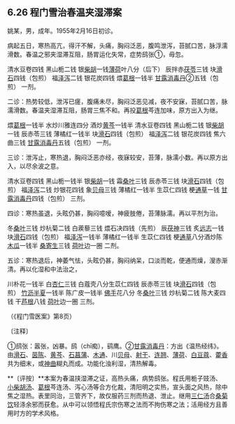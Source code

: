 ## 6.26 程门雪治春温夹湿滞案

姚某，男，成年。1955年2月16日初诊。

病起五日，寒热高亢，得汗不解，头痛，胸闷泛恶，腹鸣泄泻，苔腻口苦，脉浮濡滑数。春温之邪夹湿滞互阻，肠胃运化失常，症势鸱张①，毋忽。

清水豆卷四钱 黑山栀二钱 银[柴胡](https://www.gmzyjc.com/read/bc/bc01-1.2.9.0.0.md)一钱[薄荷](https://www.gmzyjc.com/read/bc/bc01-1.2.1.0.0.md)叶八分（后下） 辰拌赤[茯苓](https://www.gmzyjc.com/read/bc/bc05-0.0.1.0.0.md)三钱 块[滑石](https://www.gmzyjc.com/read/bc/bc05-0.0.7.0.0.md)四钱（包煎） 福[泽泻](https://www.gmzyjc.com/read/bc/bc05-0.0.4.0.0.md)二钱 银花炭四钱 煨[葛根](https://www.gmzyjc.com/read/bc/bc01-1.2.8.0.0.md)一钱半 [甘露消毒丹](https://www.gmzyjc.com/read/fjx/fjx10-0.4.0.0.0.md)②五钱（包煎） 一剂。

二诊：热势较低，泄泻已瘥，腹痛未尽，胸闷泛恶见减，夜不安寐，苔腻口苦，脉濡滑数。春温夹湿滞互阻，肠胃三焦不和。再投[葛根](https://www.gmzyjc.com/read/bc/bc01-1.2.8.0.0.md)芩连加味，原方出入为继。

煨[葛根](https://www.gmzyjc.com/read/bc/bc01-1.2.8.0.0.md)一钱半 水炒川雅连四分 酒炒[黄芩](https://www.gmzyjc.com/read/bc/bc03-0.2.1.0.0.md)一钱半 清水豆卷四钱 黑山栀二钱 银[柴胡](https://www.gmzyjc.com/read/bc/bc01-1.2.9.0.0.md)一钱 辰赤苓三钱 薄橘红一钱半  块[滑石](https://www.gmzyjc.com/read/bc/bc05-0.0.7.0.0.md)四钱（包煎） 福[泽泻](https://www.gmzyjc.com/read/bc/bc05-0.0.4.0.0.md)二钱 银花炭四钱 焦六曲三钱 [甘露消毒丹](https://www.gmzyjc.com/read/fjx/fjx10-0.4.0.0.0.md)五钱（包煎） 一剂。

三诊：泄泻止，寒热退，胸闷泛恶亦经，夜寐较安，苔薄，脉濡小数。再以原方出入，以尽余波之意。

清水豆卷四钱 黑山栀一钱半 银[柴胡](https://www.gmzyjc.com/read/bc/bc01-1.2.9.0.0.md)一钱 霜[桑叶](https://www.gmzyjc.com/read/bc/bc01-1.2.3.0.0.md)三钱 辰赤苓三钱 块[滑石](https://www.gmzyjc.com/read/bc/bc05-0.0.7.0.0.md)四钱（包煎） 福[泽泻](https://www.gmzyjc.com/read/bc/bc05-0.0.4.0.0.md)二钱 炒银花四钱 象[贝母](https://www.gmzyjc.com/read/bc/bc16-0.2.3.0.0.md)三钱 薄橘红一钱半 生苡仁四钱 梗[通草](https://www.gmzyjc.com/read/bc/bc05-0.0.9.0.0.md)一钱 [甘露消毒丹](https://www.gmzyjc.com/read/fjx/fjx10-0.4.0.0.0.md)四钱（包煎） 三剂。

四诊：寒热虽退，头眩仍甚，胸闷噫嗳，神疲肢倦，苔薄脉濡。再以平剂为治。

冬[桑叶](https://www.gmzyjc.com/read/bc/bc01-1.2.3.0.0.md)三钱 炒杭菊二钱 白蒺藜三钱 煨石决四钱（先煎） 辰[茯神](https://www.gmzyjc.com/read/bc/bc05-0.0.2.0.0.md)三钱 炙[远志](https://www.gmzyjc.com/read/bc/bc09-0.2.3.0.0.md)一钱 块[滑石](https://www.gmzyjc.com/read/bc/bc05-0.0.7.0.0.md)四钱（包煎） 福[泽泻](https://www.gmzyjc.com/read/bc/bc05-0.0.4.0.0.md)一钱半  薄橘红一钱半 生苡仁四钱 梗[通草](https://www.gmzyjc.com/read/bc/bc05-0.0.9.0.0.md)八分酒炒陈[木瓜](https://www.gmzyjc.com/read/bc/bc06-0.0.5.0.0.md)一钱半 [桑寄生](https://www.gmzyjc.com/read/bc/bc06-0.0.7.0.0.md)三钱 [荷叶](https://www.gmzyjc.com/read/bc/bc18-0.0.15.0.0.md)边一圈 二剂。

五诊：寒热退后，神萎气怯，头眩仍甚，胸闷纳呆，口淡而乾，便通而燥，溲赤渐清。再以化湿和中法治之，

川朴花一钱半 白[杏仁](https://www.gmzyjc.com/read/bc/bc16-0.3.1.0.0.md)三钱 白蔻壳八分生苡仁四钱 辰赤苓三钱 块[滑石](https://www.gmzyjc.com/read/bc/bc05-0.0.7.0.0.md)四钱（包煎） [竹沥](https://www.gmzyjc.com/read/bc/bc16-0.2.6.0.0.md)[半夏](https://www.gmzyjc.com/read/bc/bc16-0.1.1.0.0.md)一钱半 陈广皮一钱半 [佛手](https://www.gmzyjc.com/read/bc/bc11-0.0.7.0.0.md)花八分 冬[桑叶](https://www.gmzyjc.com/read/bc/bc01-1.2.3.0.0.md)三钱 炒杭菊二钱 陈大麦四钱 干[芦根](https://www.gmzyjc.com/read/bc/bc03-0.1.4.0.0.md)八钱 [荷叶](https://www.gmzyjc.com/read/bc/bc18-0.0.15.0.0.md)边一圈 三剂。

（《程门雪医案》第8页）

〔注释〕

①鸱张：嚣张，凶暴。鸱（chī痴），鹞鹰。②[甘露消毒丹](https://www.gmzyjc.com/read/fjx/fjx10-0.4.0.0.0.md)：方出《温热经纬》。由[滑石](https://www.gmzyjc.com/read/bc/bc05-0.0.7.0.0.md)、[茵陈](https://www.gmzyjc.com/read/bc/bc05-0.0.15.0.0.md)、[黄芩](https://www.gmzyjc.com/read/bc/bc03-0.2.1.0.0.md)、[石菖蒲](https://www.gmzyjc.com/read/bc/bc08-0.0.5.0.0.md)、[木通](https://www.gmzyjc.com/read/bc/bc05-0.0.8.0.0.md)、川[贝母](https://www.gmzyjc.com/read/bc/bc16-0.2.3.0.0.md)、[射干](https://www.gmzyjc.com/read/bc/bc03-0.4.11.0.0.md)、[连翘](https://www.gmzyjc.com/read/bc/bc03-0.4.2.0.0.md)、[薄荷](https://www.gmzyjc.com/read/bc/bc01-1.2.1.0.0.md)、[白豆蔻](https://www.gmzyjc.com/read/bc/bc04-0.0.5.0.0.md)、[藿香](https://www.gmzyjc.com/read/bc/bc04-0.0.1.0.0.md)共为细末，或[神曲](https://www.gmzyjc.com/read/bc/bc14-0.0.4.0.0.md)糊丸而成。功能化浊利湿，清热解毒。

**〔评按〕**本案为春温挟湿滞之证，高热头痛，病势鸱张。程氏用栀子豉汤、[小柴胡汤](https://www.gmzyjc.com/read/fjx/fjx02-0.1.0.0.0.md)、[葛根](https://www.gmzyjc.com/read/bc/bc01-1.2.8.0.0.md)芩连汤、泻心汤等合方化裁，清阳明之实热，宣头面之风热，除中焦之湿热。表里同治，三管齐下，故仅服药三剂而热退、泄止。继用[三仁汤](https://www.gmzyjc.com/read/fjx/fjx10-0.3.0.0.0.md)合[桑菊饮](https://www.gmzyjc.com/read/fjx/fjx01-0.7.0.0.0.md)轻涤余邪而获愈。从中可以领悟程氏宗伤寒之法而不拘伤寒之法；活用经方且善用时方的学术风格。
